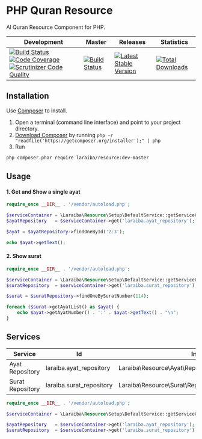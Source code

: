 PHP Quran Resource
==================

Al Quran Resource Component for PHP.

| Development | Master | Releases | Statistics |
| ----------- | ------ | -------- | ---------- |
| [![Build Status](https://travis-ci.org/laraiba/php-quran-resource.svg?branch=development)](https://travis-ci.org/laraiba/php-quran-resource) [![Code Coverage](https://scrutinizer-ci.com/g/laraiba/php-quran-resource/badges/coverage.png?b=development)](https://scrutinizer-ci.com/g/laraiba/php-quran-resource/?branch=development) [![Scrutinizer Code Quality](https://scrutinizer-ci.com/g/laraiba/php-quran-resource/badges/quality-score.png?b=development)](https://scrutinizer-ci.com/g/laraiba/php-quran-resource/?branch=development) | [![Build Status](https://travis-ci.org/laraiba/php-quran-resource.svg?branch=master)](https://travis-ci.org/laraiba/php-quran-resource) | [![Latest Stable Version](https://poser.pugx.org/laraiba/resource/v/stable.png)](https://packagist.org/packages/laraiba/resource) | [![Total Downloads](https://poser.pugx.org/laraiba/resource/downloads.png)](https://packagist.org/packages/laraiba/resource) |


Installation
------------

Use [Composer](https://getcomposer.org) to install.

1. Open a terminal (command line interface) and point to your project directory.
2. [Download Composer](https://getcomposer.org/download/) by running `php -r "readfile('https://getcomposer.org/installer');" | php`
3. Run

```sh
php composer.phar require laraiba/resource:dev-master
```


Usage
-----

#### 1. Get and Show a single ayat

```php
require_once __DIR__ . '/vendor/autoload.php';

$serviceContainer = \Laraiba\Resource\Setup\DefaultService::getServiceContainer();
$ayatRepository   = $serviceContainer->get('laraiba.ayat_repository');

$ayat = $ayatRepository->findOneById('2:3');

echo $ayat->getText();
```

#### 2. Show surat

```php
require_once __DIR__ . '/vendor/autoload.php';

$serviceContainer = \Laraiba\Resource\Setup\DefaultService::getServiceContainer();
$suratRepository  = $serviceContainer->get('laraiba.surat_repository');

$surat = $suratRepository->findOneBySuratNumber(114);

foreach ($surat->getAyatList() as $ayat) {
    echo $ayat->getAyatNumber() . ':' . $ayat->getText() . "\n";
}
```


Services
--------

| Service          | Id                       | Interface                                                  |
| ---------------- | ------------------------ | ---------------------------------------------------------- |
| Ayat Repository  | laraiba.ayat_repository  | Laraiba\Resource\Ayat\Repository\AyatRepositoryInterface   |
| Surat Repository | laraiba.surat_repository | Laraiba\Resource\Surat\Repository\SuratRepositoryInterface |

```php
require_once __DIR__ . '/vendor/autoload.php';

$serviceContainer = \Laraiba\Resource\Setup\DefaultService::getServiceContainer();

$ayatRepository   = $serviceContainer->get('laraiba.ayat_repository');
$suratRepository  = $serviceContainer->get('laraiba.surat_repository');
```


